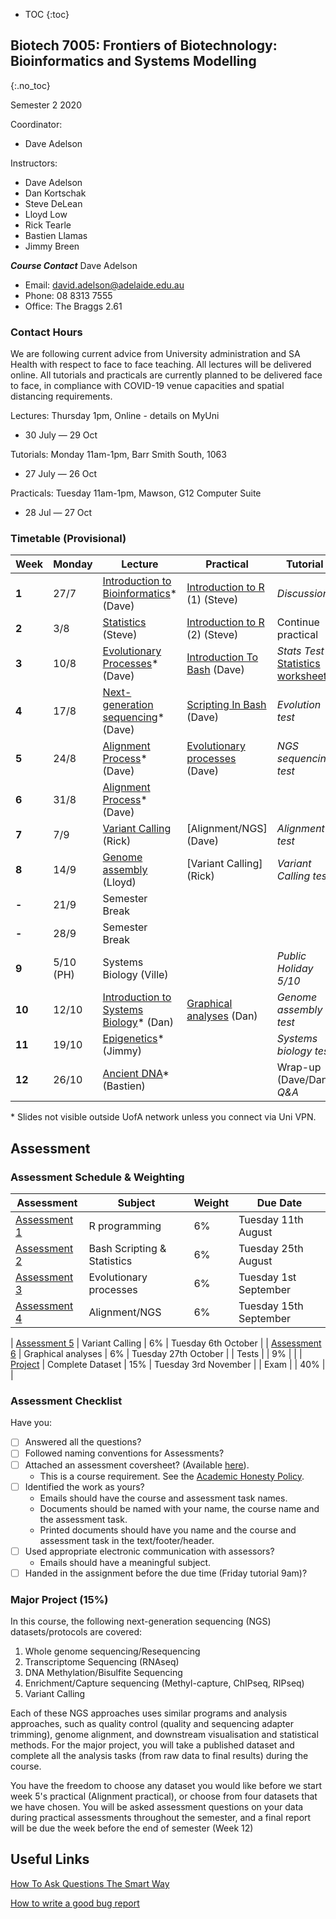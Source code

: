 * TOC
{:toc}

## Biotech 7005: Frontiers of Biotechnology: Bioinformatics and Systems Modelling
{:.no_toc}

Semester 2 2020

Coordinator:
- Dave Adelson

Instructors:
- Dave Adelson
- Dan Kortschak
- Steve DeLean
- Lloyd Low
- Rick Tearle
- Bastien Llamas
- Jimmy Breen

__*Course Contact*__
Dave Adelson
- Email: david.adelson@adelaide.edu.au
- Phone: 08 8313 7555
- Office: The Braggs 2.61

### Contact Hours
We are following current advice from University administration and SA Health with respect to face to face teaching. All lectures will be delivered online. All tutorials and practicals are currently planned to be delivered face to face, in compliance with COVID-19 venue capacities and spatial distancing requirements. 

Lectures: Thursday 1pm, Online - details on MyUni
- 30 July — 29 Oct

Tutorials: Monday 11am-1pm, Barr Smith South, 1063
- 27 July — 26 Oct

Practicals: Tuesday 11am-1pm, Mawson, G12 Computer Suite
- 28 Jul — 27 Oct

### Timetable (Provisional)

| **Week** | **Monday** | **Lecture**                                   | **Practical**                     | **Tutorial**                             |
|----------|------------|-----------------------------------------------|-----------------------------------|------------------------------------------|
| **1**    | 27/7       | [Introduction to Bioinformatics][1]\* (Dave)   | [Introduction to R] (1) (Steve)   | *Discussion*                             |
| **2**    | 3/8        | [Statistics][2] (Steve)          | [Introduction to R] (2) (Steve)   | Continue practical                       |
| **3**    | 10/8       | [Evolutionary Processes][3]\* (Dave)            | [Introduction To Bash] (Dave)    | *Stats Test* <br> [Statistics worksheet]  |
| **4**    | 17/8       | [Next-generation sequencing][6]\*  (Dave)       | [Scripting In Bash] (Dave)       | *Evolution test* |
| **5**    | 24/8       | [Alignment Process][4]\* (Dave)             | [Evolutionary processes] (Dave)    | *NGS sequencing test*                |
| **6**    | 31/8       | [Alignment Process][5]\* (Dave)                |                              |                          |
| **7**    | 7/9        | [Variant Calling][7] (Rick)                     | [Alignment/NGS] (Dave)  | *Alignment test*                 |
| **8**    | 14/9       | [Genome assembly][8] (Lloyd)                 | [Variant Calling] (Rick)        | *Variant Calling test*                  |
| **-**    | 21/9       | Semester Break                                |                                   |                                          |
| **-**    | 28/9       | Semester Break                                |                                   |                                          |
| **9**    | 5/10 (PH)  | Systems Biology (Ville)                       |                  | *Public Holiday 5/10*                  |
| **10**   | 12/10      | [Introduction to Systems Biology][10]\* (Dan) |    [Graphical analyses] (Dan)       |                *Genome assembly test*     |
| **11**   | 19/10      | [Epigenetics][11]\* (Jimmy)                   |                                 | *Systems biology test*                   |
| **12**   | 26/10      | [Ancient DNA][12]\* (Bastien)           |                                   | Wrap-up (Dave/Dan) *Q&A*          |


\* Slides not visible outside UofA network unless you connect via Uni VPN.

[1]: http://biotech7005.services.adelaide.edu.au/01-bioinformatics.slide
[2]: Lectures/03-statistics.html
[3]: http://biotech7005.services.adelaide.edu.au/03-evoprocess.slide
[4]: http://biotech7005.services.adelaide.edu.au/04-alignment.slide
[5]: http://biotech7005.services.adelaide.edu.au/04-alignment.slide
[6]: http://biotech7005.services.adelaide.edu.au/06-sequencing.slide
[//]: # (the following two links need to be updated)
[7]: https://university-of-adelaide-bx-masters.github.io/BIOTECH-7005/
[8]: https://university-of-adelaide-bx-masters.github.io/BIOTECH-7005/
[10]: http://biotech7005.services.adelaide.edu.au/10-graphs.slide
[11]: http://biotech7005.services.adelaide.edu.au/09-epigenetics.slide
[//]: # (the following link needs to be updated)
[12]: https://university-of-adelaide-bx-masters.github.io/BIOTECH-7005/

[Introduction to R]: Practicals/R_Practicals
[Introduction To Bash]: Practicals/Bash_Practicals/1_IntroBash.md
[Scripting In Bash]: Practicals/Bash_Practicals/2_BashScripting.md
[Evolutionary processes]: Practicals/evolutionary_prac/evolutionary.md
[NGS data practical (1)]: Practicals/NGS_Practicals/1_NGS_Practical1.md
[Variant Calling practical]: https://university-of-adelaide-bx-masters.github.io/BIOTECH-7005/
[Graphical analyses]: https://github.com/kortschak/graphprac/

[Statistics worksheet]: Tutorials/Wk2_Statistics.html

## Assessment

### Assessment Schedule & Weighting

| **Assessment**                                               | **Subject**                 | **Weight** | **Due Date**          |
|--------------------------------------------------------------|-----------------------------|------------|-----------------------|
| [Assessment 1](Assignments/Assignment1.md)                   | R programming               | 6%         | Tuesday 11th August    |
| [Assessment 2](Assignments/Assignment2.md)                   | Bash Scripting & Statistics | 6%         | Tuesday 25th August    |
| [Assessment 3](Practicals/evolutionary_prac/evolutionary.md) | Evolutionary processes      | 6%         | Tuesday 1st September  |
| [Assessment 4](Assignments/Assignment4.md)                   | Alignment/NGS          | 6%         | Tuesday 15th September |
[//]: # (the following link needs to be updated)
| [Assessment 5](/)                                 | Variant Calling            | 6%         | Tuesday 6th October |
| [Assessment 6](https://github.com/kortschak/graphprac/)      | Graphical analyses          | 6%         | Tuesday 27th October   |
| Tests                                                        |                             | 9%         |                       |
| [Project](Assignments/major_project.md)                      | Complete Dataset            | 15%        | Tuesday 3rd November   |
| Exam                                                         |                             | 40%        |                       |

### Assessment Checklist

Have you:

- [ ] Answered all the questions?
- [ ] Followed naming conventions for Assessments?
- [ ] Attached an assessment coversheet? (Available [here](COVERSHEET.md)).
	- This is a course requirement. See the [Academic Honesty Policy](http://www.adelaide.edu.au/policies/230/).
- [ ] Identified the work as yours?
	- Emails should have the course and assessment task names.
	- Documents should be named with your name, the course name and the assessment task.
	- Printed documents should have you name and the course and assessment task in the text/footer/header.
- [ ] Used appropriate electronic communication with assessors?
	- Emails should have a meaningful subject.
- [ ] Handed in the assignment before the due time (Friday tutorial 9am)?

### Major Project (15%)

In this course, the following next-generation sequencing (NGS) datasets/protocols are covered:

1. Whole genome sequencing/Resequencing
2. Transcriptome Sequencing (RNAseq)
3. DNA Methylation/Bisulfite Sequencing
4. Enrichment/Capture sequencing (Methyl-capture, ChIPseq, RIPseq)
5. Variant Calling

Each of these NGS approaches uses similar programs and analysis approaches, such as quality control (quality and sequencing adapter trimming), genome alignment, and downstream visualisation and statistical methods. For the major project, you will take a published dataset and complete all the analysis tasks (from raw data to final results) during the course.

You have the freedom to choose any dataset you would like before we start week 5's practical (Alignment practical), or choose from four datasets that we have chosen. You will be asked assessment questions on your data during practical assessments throughout the semester, and a final report will be due the week before the end of semester (Week 12)

## Useful Links

[How To Ask Questions The Smart Way](http://www.catb.org/esr/faqs/smart-questions.html)

[How to write a good bug report](https://musescore.org/en/developers-handbook/how-write-good-bug-report-step-step-instructions)
